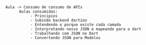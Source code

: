        Aula -> Consumo de consumo de APIs
             Aulas consumidas:
                  - Principios
                  - Subindo backend dartion
                  - Entendendo o porque existe cada camada
                  - Interpretando nosso JSON e mapeando para o dart
                  - Trabalhando com JSON no Dart
                  - Convertendo JSON para Modelos
